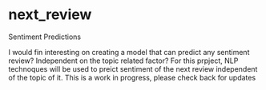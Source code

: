 # next_review
Sentiment Predictions


I would fin interesting on creating a model that can predict any sentiment review? Independent on the topic related factor? For this prpject, NLP technoques will be used to preict sentiment of the next review independent of the topic of it. This is a work in progress, please check back for updates

